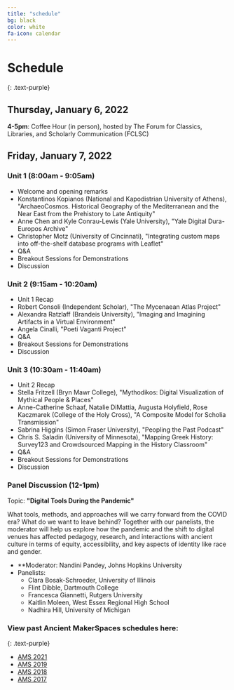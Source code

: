 ```yaml
---
title: "schedule"
bg: black
color: white
fa-icon: calendar
---
```


# Schedule
{: .text-purple}

## Thursday, January 6, 2022

**4-5pm**: Coffee Hour (in person), hosted by The Forum for Classics, Libraries, and Scholarly Communication (FCLSC)

## Friday, January 7, 2022

### Unit 1 (8:00am - 9:05am)
* Welcome and opening remarks
* Konstantinos Kopianos (National and Kapodistrian University of Athens), "ArchaeoCosmos. Historical Geography of the Mediterranean and the Near East from the Prehistory to Late Antiquity"
* Anne Chen and Kyle Conrau-Lewis (Yale University), "Yale Digital Dura-Europos Archive"
* Christopher Motz (University of Cincinnati), "Integrating custom maps into off-the-shelf database programs with Leaflet"
* Q&A
* Breakout Sessions for Demonstrations
* Discussion

### Unit 2 (9:15am - 10:20am)
* Unit 1 Recap
* Robert Consoli (Independent Scholar), "The Mycenaean Atlas Project"
* Alexandra Ratzlaff (Brandeis University), "Imaging and Imagining Artifacts in a Virtual Environment"
* Angela Cinalli, "Poeti Vaganti Project"
* Q&A
* Breakout Sessions for Demonstrations
* Discussion

### Unit 3 (10:30am - 11:40am)
* Unit 2 Recap
* Stella Fritzell (Bryn Mawr College), "Mythodikos: Digital Visualization of Mythical People & Places"
* Anne-Catherine Schaaf, Natalie DiMattia, Augusta Holyfield, Rose Kaczmarek (College of the Holy Cross), "A Composite Model for Scholia Transmission"
* Sabrina Higgins (Simon Fraser University), "Peopling the Past Podcast"
* Chris S. Saladin (University of Minnesota), "Mapping Greek History: Survey123 and Crowdsourced Mapping in the History Classroom"
* Q&A
* Breakout Sessions for Demonstrations
* Discussion

### Panel Discussion (12-1pm)

Topic: **"Digital Tools During the Pandemic"**

What tools, methods, and approaches will we carry forward from the COVID era? What do we want to leave behind? Together with our panelists, the moderator will help us explore how the pandemic and the shift to digital venues has affected pedagogy, research, and interactions with ancient culture in terms of equity, accessibility, and key aspects of identity like race and gender.

* **Moderator: Nandini Pandey, Johns Hopkins University
* Panelists:
  * Clara Bosak-Schroeder, University of Illinois
  * Flint Dibble, Dartmouth College
  * Francesca Giannetti, Rutgers University
  * Kaitlin Moleen, West Essex Regional High School
  * Nadhira Hill, University of Michigan

### View past Ancient MakerSpaces schedules here:
{: .text-purple}
- [AMS 2021](https://rachelstarry.github.io/AMS2021/)
- [AMS 2019](https://diyclassics.github.io/ams-2019/)
- [AMS 2018](https://diyclassics.github.io/ams-2018/)
- [AMS 2017](https://diyclassics.github.io/ams/)
